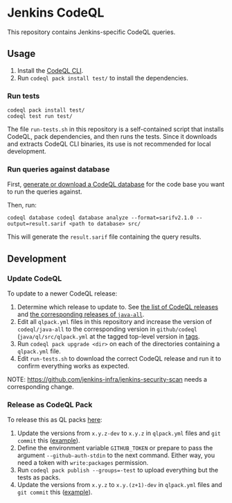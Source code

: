 # Jenkins CodeQL

This repository contains Jenkins-specific CodeQL queries.

## Usage

1. Install the [CodeQL CLI](https://github.com/github/codeql-cli-binaries/releases).
2. Run `codeql pack install test/` to install the dependencies.

### Run tests

    codeql pack install test/
    codeql test run test/

The file `run-tests.sh` in this repository is a self-contained script that installs CodeQL, pack dependencies, and then runs the tests.
Since it downloads and extracts CodeQL CLI binaries, its use is not recommended for local development.

### Run queries against database

First, [generate or download a CodeQL database](https://codeql.github.com/docs/codeql-cli/creating-codeql-databases/) for the code base you want to run the queries against.

Then, run:

    codeql database codeql database analyze --format=sarifv2.1.0 --output=result.sarif <path to database> src/

This will generate the `result.sarif` file containing the query results.

## Development

### Update CodeQL

To update to a newer CodeQL release:

1. Determine which release to update to. See [the list of CodeQL releases](https://github.com/github/codeql-cli-binaries/releases) and [the corresponding releases of `java-all`](https://github.com/github/codeql/blob/main/java/ql/src/CHANGELOG.md).
2. Edit all `qlpack.yml` files in this repository and increase the version of `codeql/java-all` to the corresponding version in `github/codeql` (`java/ql/src/qlpack.yml` at the tagged top-level version in [tags](https://github.com/github/codeql/tags).
3. Run `codeql pack upgrade <dir>` on each of the directories containing a `qlpack.yml` file.
4. Edit `run-tests.sh` to download the correct CodeQL release and run it to confirm everything works as expected.

NOTE: https://github.com/jenkins-infra/jenkins-security-scan needs a corresponding change.

### Release as CodeQL Pack

To release this as QL packs [here](https://github.com/orgs/jenkins-infra/packages):

1. Update the versions from `x.y.z-dev` to `x.y.z` in `qlpack.yml` files and `git commit` this ([example](https://github.com/jenkins-infra/jenkins-codeql/commit/1948ae5d3f4e8fdd6c3744d543ba2575a738a8a1)).
2. Define the environment variable `GITHUB_TOKEN` or prepare to pass the argument `--github-auth-stdin` to the next command.
   Either way, you need a token with `write:packages` permission.
3. Run `codeql pack publish --groups=-test` to upload everything but the tests as packs.
4. Update the versions from `x.y.z` to `x.y.(z+1)-dev` in `qlpack.yml` files and `git commit` this ([example](https://github.com/jenkins-infra/jenkins-codeql/commit/d96d4f54cf0a7be75e89144aca88cde76ac61d50)).
